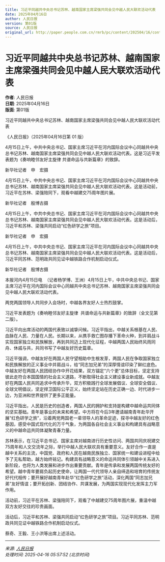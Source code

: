 ```yaml
---
title: 习近平同越共中央总书记苏林、越南国家主席梁强共同会见中越人民大联欢活动代表
date: 2025年04月16日
author: 人民日报
version: 第01版
source: 人民日报
original_url: http://paper.people.com.cn/rmrb/pc/content/202504/16/content_30068045.html
---
```


# 习近平同越共中央总书记苏林、越南国家主席梁强共同会见中越人民大联欢活动代表

**作者**: 人民日报  
**日期**: 2025年04月16日  
**版面**: 第01版  

习近平同越共中央总书记苏林、越南国家主席梁强共同会见中越人民大联欢活动代表

《人民日报》（2025年04月16日第 01 版）

4月15日上午，中共中央总书记、国家主席习近平在河内国际会议中心同越共中央总书记苏林、越南国家主席梁强共同会见中越人民大联欢活动代表。这是习近平发表题为《奏响睦邻友好主旋律  共谱命运与共新篇章》的致辞。

新华社记者  申  宏摄

4月15日上午，中共中央总书记、国家主席习近平在河内国际会议中心同越共中央总书记苏林、越南国家主席梁强共同会见中越人民大联欢活动代表。这是活动前，习近平在苏林、梁强陪同下，观看中越建交75周年图片展。

新华社记者  殷博古摄

4月15日上午，中共中央总书记、国家主席习近平在河内国际会议中心同越共中央总书记苏林、越南国家主席梁强共同会见中越人民大联欢活动代表。这是活动后，习近平和苏林、梁强共同启动“红色研学之旅”项目。

新华社记者  申  宏摄

4月15日上午，中共中央总书记、国家主席习近平在河内国际会议中心同越共中央总书记苏林、越南国家主席梁强共同会见中越人民大联欢活动代表。这是活动后，习近平同苏林、范明政共同见证中越铁路合作机制启动仪式。

新华社记者  殷博古摄

本报河内4月15日电  （记者杨学博、王洲）4月15日上午，中共中央总书记、国家主席习近平在河内国际会议中心同越共中央总书记苏林、越南国家主席梁强共同会见中越人民大联欢活动代表。

两党两国领导人共同步入会场时，中越各界友好人士热烈鼓掌。

习近平发表题为《奏响睦邻友好主旋律  共谱命运与共新篇章》的致辞（全文见第二版）。

习近平向出席活动的两国代表致以诚挚问候。习近平指出，中越关系根基在人民、血脉在人民、力量在人民。长期以来，从携手救亡图存播下革命火种，到并肩战斗实现国家独立和民族解放，再到共同迈上现代化征程，中越两国人民始终风雨同舟、休戚与共，共同书写了中越友好历史篇章。

习近平强调，中越友好在两国人民守望相助中生根发芽，两国人民在争取国家独立和民族解放的正义事业中并肩战斗，给“同志加兄弟”的深厚情谊印染了鲜红底色。中越友好在两国人民团结协作中开花结果，双方锚定“六个更”总体目标，坚定支持彼此走符合本国国情的社会主义道路，不断取得社会主义建设事业新成就。中越友好在两国人民共同追求中传承升华，双方积极践行全球发展倡议、全球安全倡议、全球文明倡议，坚定捍卫国际公平正义，始终坚定站在历史正确一边、时代进步一边，为亚洲和世界提供了更多正能量。

习近平指出，人民是历史的创造者，两国人民的拥护和支持是构建中越命运共同体的坚实基础。青年是事业的未来和希望。中方将在今后3年邀请越南青年赴华开展“红色研学之旅”，沿着两党两国老一辈领导人的革命足迹，探寻中越友好的红色基因，感受中国式现代化的万千气象，为两国各自社会主义事业和构建具有战略意义的中越命运共同体凝聚青春力量。

苏林表示，在习近平总书记、国家主席对越南进行历史性访问、两国共同庆祝建交75周年和人文交流年之际，举行中越人民大联欢具有重要意义。友好合作一直是越中关系的主流，中国党、政府和人民在越南民族独立、国家统一和建设进程中给予了无私帮助，越方始终铭记。构建具有战略意义的命运共同体引领越中关系进入新阶段，也将为人类发展和进步作出重要贡献。青年是传承和发展两国传统友好的希望。越中青年要肩负起历史使命，让两国一代代领导人亲自缔造和培育的传统友好代代相传；要开展好越南青年赴华“红色研学之旅”活动，深化两国“同志加兄弟”友好情谊；要开拓创新、团结协作、共谋发展，为两国实现现代化发挥主力军作用。

活动前，习近平在苏林、梁强陪同下，观看了中越建交75周年图片展，重温中越双方友好交往的珍贵画面。

活动后，习近平和苏林、梁强共同启动“红色研学之旅”项目。习近平同苏林、范明政共同见证中越铁路合作机制启动仪式。

蔡奇、王毅、王小洪等出席上述活动。

---

*来源: [人民日报](http://paper.people.com.cn/rmrb/pc/content/202504/16/content_30068045.html)*  
*处理时间: 2025-04-16 05:57:52 (北京时间)*
